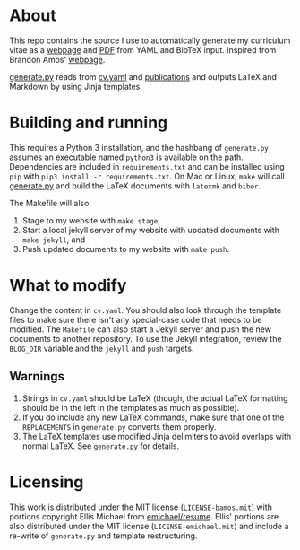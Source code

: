 # About
This repo contains the source I use to automatically generate
my curriculum vitae as a
[webpage](http://ceyani.io)
and
[PDF](http://ceyani.io/data/cv.pdf)
from YAML and BibTeX input. Inspired from Brandon Amos' [webpage](http://bamos.github.io).

[generate.py](generate.py) reads from [cv.yaml](cv.yaml) and
[publications](publications) and outputs LaTeX and Markdown
by using Jinja templates.

# Building and running
This requires a Python 3 installation,
and the hashbang of `generate.py` assumes an executable named
`python3` is available on the path.
Dependencies are included in `requirements.txt` and can be installed
using `pip` with `pip3 install -r requirements.txt`.
On Mac or Linux, `make` will call [generate.py](generate.py) and
build the LaTeX documents with `latexmk` and `biber`.

The Makefile will also:

1. Stage to my website with `make stage`,
2. Start a local jekyll server of my website with updated
  documents with `make jekyll`, and
3. Push updated documents to my website with `make push`.

# What to modify
Change the content in `cv.yaml`.
You should also look through the template files to make sure there isn't any
special-case code that needs to be modified.
The `Makefile` can also start a Jekyll server and push the
new documents to another repository.
To use the Jekyll integration,
review the `BLOG_DIR` variable and the `jekyll` and `push` targets.

## Warnings
1. Strings in `cv.yaml` should be LaTeX (though, the actual LaTeX formatting
   should be in the left in the templates as much as possible).
2. If you do include any new LaTeX commands, make sure that one of the
   `REPLACEMENTS` in `generate.py` converts them properly.
3. The LaTeX templates use modified Jinja delimiters to avoid overlaps with
   normal LaTeX. See `generate.py` for details.

# Licensing
This work is distributed under the MIT license (`LICENSE-bamos.mit`)
with portions copyright Ellis Michael from
[emichael/resume](https://github.com/emichael/resume).
Ellis' portions are also distributed under the MIT license
(`LICENSE-emichael.mit`) and include
a re-write of `generate.py` and template restructuring.
